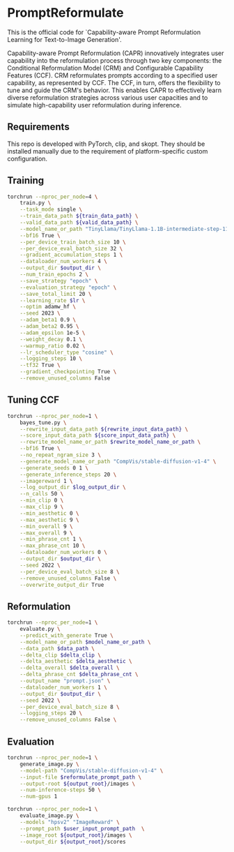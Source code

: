 # PromptReformulate

This is the official code for `Capability-aware Prompt Reformulation Learning for Text-to-Image Generation'.

Capability-aware Prompt Reformulation (CAPR) innovatively integrates user capability into the reformulation process through two key components: the Conditional Reformulation Model (CRM) and Configurable Capability Features (CCF). CRM reformulates prompts according to a specified user capability, as represented by CCF. The CCF, in turn, offers the flexibility to tune and guide the CRM's behavior. This enables CAPR to effectively learn diverse reformulation strategies across various user capacities and to simulate high-capability user reformulation during inference. 


## Requirements

This repo is developed with PyTorch, clip, and skopt. They should be installed manually due to the requirement of platform-specific custom configuration. 

## Training


```bash
torchrun --nproc_per_node=4 \
    train.py \
    --task_mode single \
    --train_data_path ${train_data_path} \
    --valid_data_path ${valid_data_path} \
    --model_name_or_path "TinyLlama/TinyLlama-1.1B-intermediate-step-1195k-token-2.5T" \
    --bf16 True \
    --per_device_train_batch_size 10 \
    --per_device_eval_batch_size 32 \
    --gradient_accumulation_steps 1 \
    --dataloader_num_workers 4 \
    --output_dir $output_dir \
    --num_train_epochs 2 \
    --save_strategy "epoch" \
    --evaluation_strategy "epoch" \
    --save_total_limit 20 \
    --learning_rate $lr \
    --optim adamw_hf \
    --seed 2023 \
    --adam_beta1 0.9 \
    --adam_beta2 0.95 \
    --adam_epsilon 1e-5 \
    --weight_decay 0.1 \
    --warmup_ratio 0.02 \
    --lr_scheduler_type "cosine" \
    --logging_steps 10 \
    --tf32 True \
    --gradient_checkpointing True \
    --remove_unused_columns False
```

## Tuning CCF

```bash
torchrun --nproc_per_node=1 \
    bayes_tune.py \
    --rewrite_input_data_path ${rewrite_input_data_path} \
    --score_input_data_path ${score_input_data_path} \
    --rewrite_model_name_or_path $rewrite_model_name_or_path \
    --bf16 True \
    --no_repeat_ngram_size 3 \
    --generate_model_name_or_path "CompVis/stable-diffusion-v1-4" \
    --generate_seeds 0 1 \
    --generate_inference_steps 20 \
    --imagereward 1 \
    --log_output_dir $log_output_dir \
    --n_calls 50 \
    --min_clip 0 \
    --max_clip 9 \
    --min_aesthetic 0 \
    --max_aesthetic 9 \
    --min_overall 9 \
    --max_overall 9 \
    --min_phrase_cnt 1 \
    --max_phrase_cnt 10 \
    --dataloader_num_workers 0 \
    --output_dir $output_dir \
    --seed 2022 \
    --per_device_eval_batch_size 8 \
    --remove_unused_columns False \
    --overwrite_output_dir True
```

## Reformulation

```bash
torchrun --nproc_per_node=1 \
    evaluate.py \
    --predict_with_generate True \
    --model_name_or_path $model_name_or_path \
    --data_path $data_path \
    --delta_clip $delta_clip \
    --delta_aesthetic $delta_aesthetic \
    --delta_overall $delta_overall \
    --delta_phrase_cnt $delta_phrase_cnt \
    --output_name "prompt.json" \
    --dataloader_num_workers 1 \
    --output_dir $output_dir \
    --seed 2022 \
    --per_device_eval_batch_size 8 \
    --logging_steps 20 \
    --remove_unused_columns False \
```

## Evaluation

```bash
torchrun --nproc_per_node=1 \
    generate_image.py \
    --model-path "CompVis/stable-diffusion-v1-4" \
    --input-file $reformulate_prompt_path \
    --output-root ${output_root}/images \
    --num-inference-steps 50 \
    --num-gpus 1

torchrun --nproc_per_node=1 \
    evaluate_image.py \
    --models "hpsv2" "ImageReward" \
    --prompt_path $user_input_prompt_path  \
    --image_root ${output_root}/images \
    --output_dir ${output_root}/scores

```

